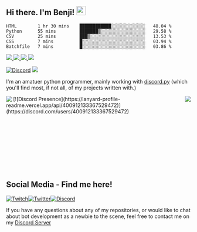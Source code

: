 ## Hi there. I'm Benji! <img src="https://media.giphy.com/media/hvRJCLFzcasrR4ia7z/giphy.gif" width="25px">

<!--START_SECTION:waka-->
```text
HTML        1 hr 30 mins    ████████████░░░░░░░░░░░░░   48.04 % 
Python      55 mins         ███████▒░░░░░░░░░░░░░░░░░   29.58 % 
CSV         25 mins         ███▒░░░░░░░░░░░░░░░░░░░░░   13.53 % 
CSS         7 mins          █░░░░░░░░░░░░░░░░░░░░░░░░   03.94 % 
Batchfile   7 mins          █░░░░░░░░░░░░░░░░░░░░░░░░   03.86 % 
```
<!--END_SECTION:waka-->


<a href="https://www.linkedin.com/in/benjamin-campbell-wilson-115a67177/">
  <img src="https://img.icons8.com/material-outlined/30/689d6a/linkedin.png"/>
</a>
<a href="https://twitter.com/BritishBenji">
  <img src="https://img.icons8.com/material-outlined/30/689d6a/twitter.png"/>
</a>
<a href="https://Ko-fi.com/britishbenji">
<img src="https://img.icons8.com/material-outlined/30/689d6a/cafe.png"/>
</a>
<a href="https://www.twitch.tv/britishbenji">
    <img src="https://img.icons8.com/material-outlined/24/689d6a/twitch.png"/>
  </a>
  
[![Discord](https://img.shields.io/discord/853638415039463464.svg?label=&logo=discord&logoColor=ffffff&color=7389D8&labelColor=6A7EC2)](https://discord.gg/qBq2WSsgvv)
![](https://visitor-badge.glitch.me/badge?page_id=britishbenji)

I'm an amatuer python programmer, mainly working with [discord.py](https://github.com/Rapptz/discord.py) (which you'll find most, if not all, of my projects written with.)

<div>
<img align="left" src="https://github-readme-stats.vercel.app/api?username=britishbenji&count_private=true"><img align="right" src="https://lastfm-recently-played.vercel.app/api?user=BritishBenji">
[![Discord Presence](https://lanyard-profile-readme.vercel.app/api/400912133367529472)](https://discord.com/users/400912133367529472)
</div>


<br><br><br><br><br><br><br><br>
## Social Media - Find me here! 
<a href="https://twitch.tv/britishbenji"><img alt="Twitch" src="https://img.shields.io/badge/BritishBenji-%239146FF.svg?style=for-the-badge&logo=Twitch&logoColor=white"/></a><a href="https://twitter.com/britishbenji"><img alt="Twitter" src="https://img.shields.io/badge/BritishBenji-%231DA1F2.svg?style=for-the-badge&logo=Twitter&logoColor=white"/></a><a href="https://discord.gg/qBq2WSsgvv"><img alt="Discord" src="https://img.shields.io/badge/Discord Server-%237289DA.svg?style=for-the-badge&logo=discord&logoColor=white"/></a><a href="https://Ko-fi.com/britishbenji"></a>

If you have any questions about any of my repositories, or would like to chat about bot development as a newbie to the scene, 
feel free to contact me on my [Discord Server](https://discord.gg/qBq2WSsgvv)

